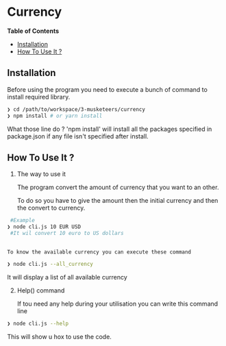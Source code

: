 # Currency 
<!-- START doctoc generated TOC please keep comment here to allow auto update -->
<!-- DON'T EDIT THIS SECTION, INSTEAD RE-RUN doctoc TO UPDATE -->
**Table of Contents**

- [Installation](#-Installation)
- [How To Use It ?](#%E2%80%8D-How-To-Use-It-?)


<!-- END doctoc generated TOC please keep comment here to allow auto update -->

## Installation

Before using the program you need to execute a bunch of command to install required library.

```sh
❯ cd /path/to/workspace/3-musketeers/currency
❯ npm install # or yarn install

```

What those line do ?
'npm install' will install all the packages specified in package.json if any file isn't specified after install.

## How To Use It ?

1. The way to use it

	The program convert the amount of currency that you want to an other.
	
	To do so you have to give the amount then the initial currency and then the convert to currency.
```sh
 #Example
❯ node cli.js 10 EUR USD
 #It wil convert 10 euro to US dollars
 
```

	To know the available currency you can execute these command
	
	
```sh
❯ node cli.js --all_currency

```

It will display a list of all available currency

2. Help() command 

	If tou need any help during your utilisation you can write this command line
	
```sh
❯ node cli.js --help

```
This will show u hox to use the code.

